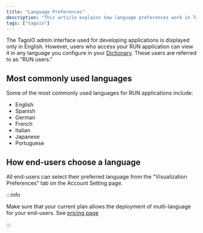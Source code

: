 ```yaml
---
title: "Language Preferences"
description: "This article explains how language preferences work in TagoIO: which parts of the platform are shown in English, how end-users (RUN users) can view applications in other languages, and where to set their preferred language."
tags: ["tagoio"]
---
```

The TagoIO admin interface used for developing applications is displayed only in English. However, users who access your RUN application can view it in any language you configure in your [Dictionary](/docs/tagoio/tagorun/getting-started/dictionaries.md). These users are referred to as "RUN users."

## Most commonly used languages
Some of the most commonly used languages for RUN applications include:

- English
- Spanish
- German
- French
- Italian
- Japanese
- Portuguese

## How end-users choose a language
All end-users can select their preferred language from the "Visualization Preferences" tab on the Account Setting page.


:::info 

Make sure that your current plan allows the deployment of multi-language for your end-users. See [pricing page](https://tago.io/pricing)

:::